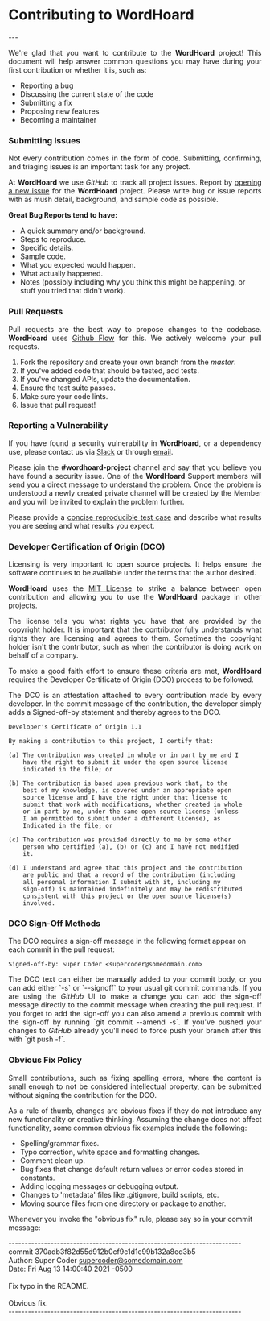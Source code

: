 <h1><strong>Contributing to WordHoard</strong></h1>
---

<p align="justify">
We're glad that you want to contribute to the <strong>WordHoard</strong> project! This document will help answer common questions you may have during your first contribution or whether it is, such as:
</p>

<ul>
    <li> Reporting a bug </li>
    <li> Discussing the current state of the code </li>
    <li> Submitting a fix </li>
    <li> Proposing new features </li>
    <li> Becoming a maintainer </li>
</ul>


### Submitting Issues

<p align="justify">
Not every contribution comes in the form of code. Submitting, confirming, and triaging issues is an important task for any project. 
</p>

<p align="justify">
At <strong>WordHoard</strong> we use <i>GitHub</i> to track all project issues. Report by <a href="https://github.com/johnbumgarner/wordhoard/issues/new/choose" target="_blank">opening a new issue</a> for the <strong>WordHoard</strong> project. Please write bug or issue reports with as mush detail, background, and sample code as possible. 
</p>

<strong>Great Bug Reports tend to have:</strong>

<ul>
    <li> A quick summary and/or background. </li>
    <li> Steps to reproduce. </li>
    <li> Specific details. </li>
    <li> Sample code. </li>
    <li> What you expected would happen. </li>
    <li> What actually happened. </li>
    <li> Notes (possibly including why you think this might be happening, or stuff you tried that didn't work). </li>
</ul>


### Pull Requests

<p align="justify">
Pull requests are the best way to propose changes to the codebase. <strong>WordHoard</strong> uses <a href="https://guides.github.com/introduction/flow/index.html" target="_blank">Github Flow</a> for this. We actively welcome your pull requests.
</p>

<ol>
    <li> Fork the repository and create your own branch from the <i>master</i>. </li>
    <li> If you've added code that should be tested, add tests. </li>
    <li> If you've changed APIs, update the documentation. </li>
    <li> Ensure the test suite passes. </li>
    <li> Make sure your code lints. </li>
    <li> Issue that pull request! </li>
</ol>


<!-- 
this link is used for email obfuscation 
https://www.willmaster.com/library/generators/resurgence-of-mailto-links.php 
-->

### Reporting a Vulnerability

<p align="justify">
If you have found a security vulnerability in <strong>WordHoard</strong>, or a dependency use, please contact us via <a href="https://wordhoardsupport.slack.com" target="_blank">Slack</a> or through 
<a href="javascript:alert('JavaScript')" onclick="this.href=atob('bWFpbHRvOndvcmRob2FyZHByb2plY3QlNDBnbWFpbC5jb20/c3ViamVjdD1Xb3JkSG9hcmQlMjBwcm9qZWN0JTIwc2VjdXJpdHklMjBpc3N1ZQ=='); return true">email</a>.
</p>

<p align="justify">
Please join the <strong>#wordhoard-project</strong> channel and say that you believe you have found a security issue. One of the <strong>WordHoard</strong> Support members will send you a direct message to understand the problem. Once the problem is understood a newly created private channel will be created by the Member and you will be invited to explain the problem further.
</p>

<p align="justify">
Please provide a <a href="http://sscce.org" target="_blank">concise reproducible test case</a> and describe what results you are seeing and what results you expect.
</p>


### Developer Certification of Origin (DCO)

<p align="justify">
Licensing is very important to open source projects. It helps ensure the software continues to be available under the terms that the author desired.
</p>

<p align="justify">
<strong>WordHoard</strong> uses the <a href="http://choosealicense.com/licenses/mit" target="_blank">MIT License</a> to strike a balance between open contribution and allowing you to use the <strong>WordHoard</strong> package in other projects.
</p>

<p align="justify">
The license tells you what rights you have that are provided by the copyright holder. It is important that the contributor fully understands what rights they are licensing and agrees to them. Sometimes the copyright holder isn't the contributor, such as when the contributor is doing work on behalf of a company.
</p>

<p align="justify">
To make a good faith effort to ensure these criteria are met, <strong>WordHoard</strong> requires the Developer Certificate of Origin (DCO) process to be followed.
</p>

<p align="justify">
The DCO is an attestation attached to every contribution made by every developer. In the commit message of the contribution, the developer simply adds a Signed-off-by statement and thereby agrees to the DCO.
</p>

```
Developer's Certificate of Origin 1.1

By making a contribution to this project, I certify that:

(a) The contribution was created in whole or in part by me and I
    have the right to submit it under the open source license
    indicated in the file; or

(b) The contribution is based upon previous work that, to the
    best of my knowledge, is covered under an appropriate open
    source license and I have the right under that license to
    submit that work with modifications, whether created in whole
    or in part by me, under the same open source license (unless
    I am permitted to submit under a different license), as
    Indicated in the file; or

(c) The contribution was provided directly to me by some other
    person who certified (a), (b) or (c) and I have not modified
    it.

(d) I understand and agree that this project and the contribution
    are public and that a record of the contribution (including
    all personal information I submit with it, including my
    sign-off) is maintained indefinitely and may be redistributed
    consistent with this project or the open source license(s)
    involved.
```

### DCO Sign-Off Methods

The DCO requires a sign-off message in the following format appear on each commit in the pull request:

```
Signed-off-by: Super Coder <supercoder@somedomain.com>
```
<p align="justify">
The DCO text can either be manually added to your commit body, or you can add either `-s` or `--signoff` to your usual git commit commands. If you are using the <i>GitHub</i> UI to make a change you can add the sign-off message directly to the commit message when creating the pull request. If you forget to add the sign-off you can also amend a previous commit with the sign-off by running `git commit --amend -s`. If you've pushed your changes to <i>GitHub</i> already you'll need to force push your branch after this with `git push -f`.
</p>

### Obvious Fix Policy

<p align="justify">
Small contributions, such as fixing spelling errors, where the content is small enough to not be considered intellectual property, can be submitted without signing the contribution for the DCO.
</p>

<p align="justify">
As a rule of thumb, changes are obvious fixes if they do not introduce any new functionality or creative thinking. Assuming the change does not affect functionality, some common obvious fix examples include the following:
</p>

<ul>
    <li> Spelling/grammar fixes. </li>
    <li> Typo correction, white space and formatting changes. </li>
    <li> Comment clean up. </li>
    <li> Bug fixes that change default return values or error codes stored in constants. </li>
    <li> Adding logging messages or debugging output. </li>
    <li> Changes to 'metadata' files like .gitignore, build scripts, etc. </li>
    <li> Moving source files from one directory or package to another. </li>
</ul>

<p>
Whenever you invoke the "obvious fix" rule, please say so in your commit message: 
<br>

------------------------------------------------------------------------ <br>
commit 370adb3f82d55d912b0cf9c1d1e99b132a8ed3b5<br>
Author: Super Coder <supercoder@somedomain.com> <br>
Date:   Fri Aug 13 14:00:40 2021 -0500 <br>
<br>
Fix typo in the README. <br>
<br>
Obvious fix.<br>
------------------------------------------------------------------------ <br>
</p>

